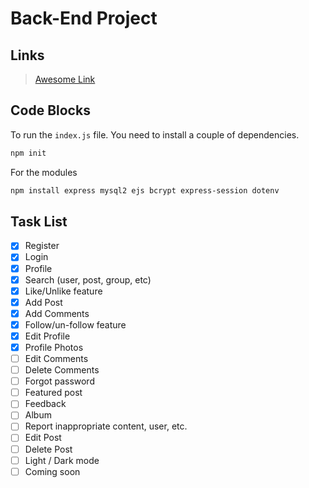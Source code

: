 # Back-End Project

## Links

> [Awesome Link](https://www.youtube.com/watch?v=dQw4w9WgXcQ "Awesome Link")

## Code Blocks

To run the `index.js` file. You need to install a couple of dependencies.

```bash
npm init
```
For the modules
```bash
npm install express mysql2 ejs bcrypt express-session dotenv
```

## Task List

-   [X] Register
-   [X] Login
-   [X] Profile
-   [X] Search (user, post, group, etc)
-   [X] Like/Unlike feature
-   [X] Add Post
-   [X] Add Comments
-   [X] Follow/un-follow feature
-   [X] Edit Profile
-   [X] Profile Photos
-   [ ] Edit Comments
-   [ ] Delete Comments
-   [ ] Forgot password
-   [ ] Featured post
-   [ ] Feedback
-   [ ] Album
-   [ ] Report inappropriate content, user, etc.
-   [ ] Edit Post
-   [ ] Delete Post
-   [ ] Light / Dark mode
-   [ ] Coming soon
<!-- -   [ ] Share post -->
<!-- -   [ ] Realtime notifications -->
<!-- -   [ ] Chatting -->
